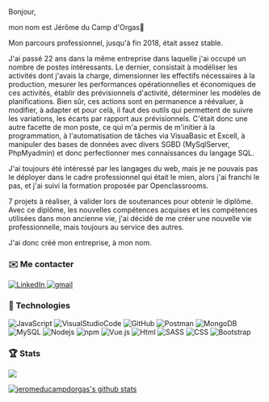 Bonjour,  
<p>
       mon nom est Jérôme du Camp d'Orgas👋
</p>
<p>
       Mon parcours professionnel, jusqu'à fin 2018, était assez stable. 
</p>
<p>
J'ai passé 22 ans dans la même entreprise dans laquelle j'ai occupé un nombre de postes intéressants.
Le dernier, consistait à modéliser les activités dont j'avais la charge, dimensionner les effectifs nécessaires  à la production, mesurer 
les performances opérationnelles et économiques de ces activités, établir des prévisionnels d'activité, déterminer les modèles de planifications.
Bien sûr, ces actions sont en permanence a réévaluer, à modifier, à adapter et pour celà, il faut des outils qui permettent de suivre les variations, les écarts par rapport aux prévisionnels. 
C'était donc une autre facette de mon poste, ce qui m'a permis de m'initier à la programmation, à l'automatisation de tâches via VisuaBasic et Excell, à manipuler des bases de données avec divers SGBD (MySqlServer, PhpMyadmin) et donc perfectionner mes connaissances du langage SQL.
</p>
<p>
J'ai toujours été intéressé par les langages du web, mais je ne pouvais pas le déployer dans le cadre professionnel qui était le mien, alors j'ai franchi le pas, et j'ai suivi la formation proposée par Openclassrooms.
</p>
<p>
       7 projets à réaliser, à valider lors de soutenances pour obtenir le diplôme.
       Avec ce diplôme, les nouvelles compétences acquises et les compétences utilisées dans mon ancienne vie, j'ai décidé de me créer une nouvelle vie professionnelle, mais                toujours au service des autres.
</p>
<p>
       J'ai donc créé mon entreprise, à mon nom.
</p>

 <h3>✉️ Me contacter</h3>
<a href = "https://www.linkedin.com/in/jerome-du-camp-d-orgas-63830689" rel="nofollow">
<img src ="https://camo.githubusercontent.com/b7b7499f1d2dc2b70546dd287eeb9129aed00bf7f822b1863265fb9db32c69a9/68747470733a2f2f696d672e736869656c64732e696f2f62616467652f2d4c696e6b6564496e2d626c75653f6c6f676f3d6c696e6b6564696e" alt="LinkedIn" data-canonical-src="https://img.shields.io/badge/-LinkedIn-blue?logo=linkedin" style="max-width:100%;">
 </a>
 <a href="mailto:ducampdorgasjerome@gmail.com">
    <img src="https://camo.githubusercontent.com/f987d4ca416e32d61f4b92d404cc227d3a75f1d473d778ceeff44f3163a61715/68747470733a2f2f696d672e736869656c64732e696f2f62616467652f2d476d61696c2d626c61636b3f6c6f676f3d676d61696c" alt="gmail" data-canonical-src="https://img.shields.io/badge/-Gmail-black?logo=gmail" style="max-width:100%">
 </a>   
   

 <h3>🔧 Technologies</h3>
<p>
 <!--Javascript-->
<img src="https://camo.githubusercontent.com/20238323aec31ef9ea89ffc9950352a7a3b129e5945d8ab1610f2e5af46122d2/68747470733a2f2f696d672e736869656c64732e696f2f62616467652f2d4a6176615363726970742d626c61636b3f6c6f676f3d6a617661736372697074" alt="JavaScript" title="JavaScript">
 <!--VisualStudioCode-->
<img
src="https://camo.githubusercontent.com/e85fd98e0f5ce82b82d9a34186bc9d0028c8af29a0d9065b730913e4d8ea5daa/68747470733a2f2f696d672e736869656c64732e696f2f62616467652f2d56697375616c53747564696f436f64652d626c75653f6c6f676f3d76697375616c73747564696f" alt="VisualStudioCode" title="VisualStudioCode">
 <!--GitHub-->
 <img
src="https://camo.githubusercontent.com/155facd106d0890140bf4edcf07580a0a2bc291b4cb15dbf4929d6e2acf5e000/68747470733a2f2f696d672e736869656c64732e696f2f62616467652f2d4769744875622d626c61636b3f6c6f676f3d676974687562" alt="GitHub" title="GitHub">
  <!--Postman-->
 <img
src="https://camo.githubusercontent.com/e05a3f84cf4c8cb5c5c71083fe80715ea29ec7ec39eba06d8a7b942a70fa775e/68747470733a2f2f696d672e736869656c64732e696f2f62616467652f2d506f73746d616e2d6f72616e67653f6c6f676f3d706f73746d616e" alt="Postman" title="Postman">
   <!--MongoDB-->
 <img
src="https://camo.githubusercontent.com/9ea011fa09081d9ff6a37f6a02914dbf98fa1f36c883e681b8b1c66b9982e79d/68747470733a2f2f696d672e736869656c64732e696f2f62616467652f2d4d6f6e676f44422d677265656e3f6c6f676f3d6d6f6e676f6462" alt="MongoDB" title="MongoDB">
    <!--MySQL-->
 <img
src="https://camo.githubusercontent.com/0ecb372a08198a8a95e93021d1e7ebda0d4be8d64eb05b84bcf5563415ab00c5/68747470733a2f2f696d672e736869656c64732e696f2f62616467652f2d4d7953514c2d6f72616e67653f6c6f676f3d6d7973716c" alt="MySQL" title="MySQL">
     <!--Nodejs-->
 <img
src="https://camo.githubusercontent.com/111de198bb56e7b4921e18f25820f053caec36a3d0c1308fa4239619540406bf/68747470733a2f2f696d672e736869656c64732e696f2f62616467652f2d4e6f64656a732d626c61636b3f6c6f676f3d4e6f64652e6a73" alt="Nodejs" title="Nodejs">
 <!--npm-->
 <img
src="https://camo.githubusercontent.com/c86fa899f92cd5c3be75287bba2e72e8554e59ad3e2fce7e1b3642b96a8097e0/68747470733a2f2f696d672e736869656c64732e696f2f6e706d2f762f6e706d2e7376673f6c6f676f3d6e706d" alt="npm" title="npm">
  <!--Vue.js-->
 <img
src="https://camo.githubusercontent.com/466156e318bdc08c227a13b77aecfcb285c4e65fab9c04b2e7d38204d3cc9cb6/68747470733a2f2f696d672e736869656c64732e696f2f62616467652f2d5675652e6a732d677265656e3f6c6f676f3d7675652e6a73" alt="Vue.js" title="Vue.js">
  <!--Html-->
 <img
src="https://camo.githubusercontent.com/2a662a49e84d05d3e8d9d719755e98f0d03b86189592e2a6ea61e240af58c4e9/68747470733a2f2f696d672e736869656c64732e696f2f62616467652f2d48544d4c352d4533344632363f6c6f676f3d68746d6c35266c6f676f436f6c6f723d7768697465" alt="Html" title="Html">
   <!--CSS-->
 <img
src="https://camo.githubusercontent.com/bbca6e72fef7c57bc81ffb2fc0c2127698f4af9a6581d6dfa83c30602bbd755c/68747470733a2f2f696d672e736869656c64732e696f2f62616467652f2d534153532d70696e6b3f6c6f676f3d73617373" alt="SASS" title="SASS">
    <!--SASS-->
 <img
src="https://camo.githubusercontent.com/1c9fee0edb1b29e957c99ce38eb4734f8e5d007f232706414406f1517832d271/68747470733a2f2f696d672e736869656c64732e696f2f62616467652f2d435353332d3135373242363f6c6f676f3d63737333" alt="CSS" title="CSS">
     <!--Bootstrap-->
 <img
src="https://camo.githubusercontent.com/98e5a29d3038fff4e2f89ad1f84d1b42e74313986675442b0ff386561f30b839/68747470733a2f2f696d672e736869656c64732e696f2f62616467652f2d426f6f7473747261702d3536334437433f6c6f676f3d626f6f747374726170" alt="Bootstrap" title="Bootstrap">
</p>

<h3>🏆 Stats</h3>
<p>
 <!--<img
src="https://camo.githubusercontent.com/425468f358dbb66c8a2dd5735bf7ac74d612ea348476c4531dd91caeadf090e2/68747470733a2f2f6b6f6d617265762e636f6d2f67687076632f3f757365726e616d653d616e746f696e65626f6c6c696e67657226636f6c6f723d79656c6c6f77" data-canonical-src="https://komarev.com/ghpvc/?username=JeromeduCampdOrgas&color=green">-->

</p>

![](https://komarev.com/ghpvc/?username=jeromeducampdorgas)


[![jeromeducampdorgas's github stats](https://github-readme-stats.vercel.app/api?username=jeromeducampdorgas&theme=blue-green)](https://github.com/jeromeducampdorgas/github-readme-stats)

